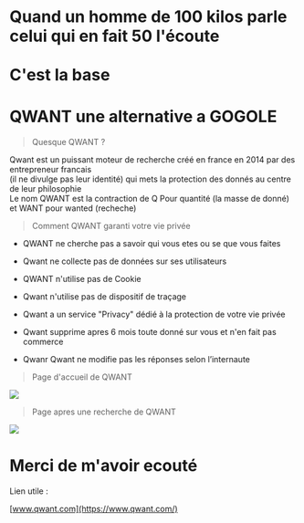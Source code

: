 # Quand un homme de 100 kilos parle </br>celui qui en fait 50 l'écoute</br></br>C'est la base

# QWANT une alternative a GOGOLE

> Quesque QWANT ?

Qwant est un puissant moteur de recherche créé en france en 2014 par des entrepreneur francais</br>(il ne divulge pas leur identité) qui mets la protection des donnés au centre de leur philosophie</br>Le nom QWANT est la contraction de Q Pour quantité (la masse de donné) et WANT pour wanted (recheche)

> Comment QWANT garanti votre vie privée

- QWANT ne cherche pas a savoir qui vous etes ou se que vous faites

- Qwant ne collecte pas de données sur ses utilisateurs

- QWANT n'utilise pas de Cookie

- Qwant n'utilise pas de dispositif de traçage

- Qwant a un service "Privacy" dédié à la protection de votre vie privée

- Qwant supprime apres 6 mois toute donné sur vous et n'en fait pas commerce

- Qwanr Qwant ne modifie pas les réponses selon l’internaute

> Page d'accueil de QWANT

![](http://geeko.lesoir.be/wp-content/uploads/sites/58/2016/05/QWANT.jpg)

> Page apres une recherche de QWANT

![](http://s2.lemde.fr/image/2016/06/22/534x0/4955967_6_c5cd_une-page-de-resultats-de-recherche-de-qwant_cfb56b5a57dae6bf3064f0b36c994322.png)

# Merci de m'avoir ecouté

Lien utile :

[www.qwant.com](https://www.qwant.com/)
